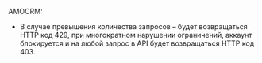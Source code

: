 AMOCRM:

- В случае превышения количества запросов – будет возвращаться HTTP код 429, при многократном нарушении ограничений,
  аккаунт блокируется и на любой запрос в API будет возвращаться HTTP код 403.

